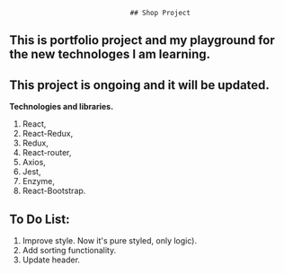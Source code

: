                                   ## Shop Project

   ## This is portfolio project and my playground for the new technologes I am learning.

## This project is ongoing and it will be updated.

**Technologies and libraries.**

   1. React,
   2. React-Redux,
   3. Redux,
   3. React-router,
   5. Axios,
   6. Jest,
   7. Enzyme,
   8. React-Bootstrap.

## To Do List:

   1. Improve style. Now it's pure styled, only logic).
   2. Add sorting functionality.
   3. Update header.
